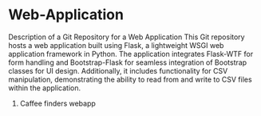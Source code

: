 # Web-Application

Description of a Git Repository for a Web Application
This Git repository hosts a web application built using Flask, a lightweight WSGI web application framework in Python. 
The application integrates Flask-WTF for form handling and Bootstrap-Flask for seamless integration of Bootstrap classes for UI design. 
Additionally, it includes functionality for CSV manipulation, demonstrating the ability to read from and write to CSV files within the application.

1. Caffee finders webapp
